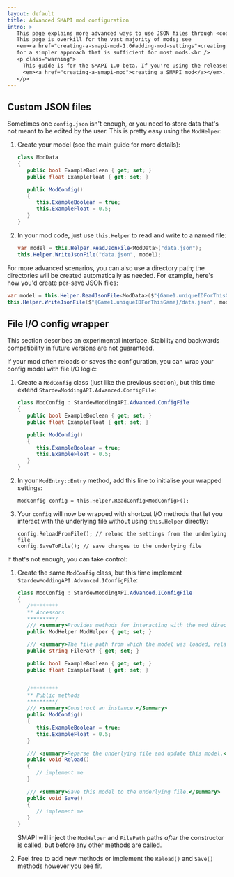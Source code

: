 ```yaml
---
layout: default
title: Advanced SMAPI mod configuration
intro: > 
   This page explains more advanced ways to use JSON files through <code>this.Helper</code>.
   This page is overkill for the vast majority of mods; see
   <em><a href="creating-a-smapi-mod-1.0#adding-mod-settings">creating a SMAPI mod</a></em>
   for a simpler approach that is sufficient for most mods.<br />
   <p class="warning">
     This guide is for the SMAPI 1.0 beta. If you're using the released version, see
     <em><a href="creating-a-smapi-mod">creating a SMAPI mod</a></em>.
   </p>
---
```


## Custom JSON files
Sometimes one `config.json` isn't enough, or you need to store data that's not meant to be edited
by the user. This is pretty easy using the `ModHelper`:

1. Create your model (see the main guide for more details):

   ```c#
   class ModData
   {
      public bool ExampleBoolean { get; set; }
      public float ExampleFloat { get; set; }

      public ModConfig()
      {
         this.ExampleBoolean = true;
         this.ExampleFloat = 0.5;
      }
   }
   ```

2. In your mod code, just use `this.Helper` to read and write to a named file:

   ```c#
   var model = this.Helper.ReadJsonFile<ModData>("data.json");
   this.Helper.WriteJsonFile("data.json", model);
   ```

For more advanced scenarios, you can also use a directory path; the directories will be created
automatically as needed. For example, here's how you'd create per-save JSON files:

```c#
var model = this.Helper.ReadJsonFile<ModData>($"{Game1.uniqueIDForThisGame}/data.json");
this.Helper.WriteJsonFile($"{Game1.uniqueIDForThisGame}/data.json", model);
```

## File I/O config wrapper
<p class="warning">
This section describes an experimental interface. Stability and backwards compatibility in future
versions are not guaranteed.
</p>

If your mod often reloads or saves the configuration, you can wrap your config model with file
I/O logic:

1. Create a `ModConfig` class (just like the previous section), but this time extend
   `StardewModdingAPI.Advanced.ConfigFile`:

   ```c#
   class ModConfig : StardewModdingAPI.Advanced.ConfigFile
   {
      public bool ExampleBoolean { get; set; }
      public float ExampleFloat { get; set; }

      public ModConfig()
      {
         this.ExampleBoolean = true;
         this.ExampleFloat = 0.5;
      }
   }
   ```

2. In your `ModEntry::Entry` method, add this line to initialise your wrapped settings:

   ```
   ModConfig config = this.Helper.ReadConfig<ModConfig>();
   ```

3. Your `config` will now be wrapped with shortcut I/O methods that let you interact with the
   underlying file without using `this.Helper` directly:

   ```
   config.ReloadFromFile(); // reload the settings from the underlying file
   config.SaveToFile(); // save changes to the underlying file
   ```

If that's not enough, you can take control:

1. Create the same `ModConfig` class, but this time implement `StardewModdingAPI.Advanced.IConfigFile`:

   ```c#
   class ModConfig : StardewModdingAPI.Advanced.IConfigFile
   {
      /*********
      ** Accessors
      *********/
      /// <summary>Provides methods for interacting with the mod directory, including read/writing the config file.</summary>
      public ModHelper ModHelper { get; set; }

      /// <summary>The file path from which the model was loaded, relative to the mod directory.</summary>
      public string FilePath { get; set; }

      public bool ExampleBoolean { get; set; }
      public float ExampleFloat { get; set; }


      /*********
      ** Public methods
      *********/
      /// <summary>Construct an instance.</Summary>
      public ModConfig()
      {
         this.ExampleBoolean = true;
         this.ExampleFloat = 0.5;
      }

      /// <summary>Reparse the underlying file and update this model.</summary>
      public void Reload()
      {
         // implement me
      }

      /// <summary>Save this model to the underlying file.</summary>
      public void Save()
      {
         // implement me
      }
   }
   ```

   SMAPI will inject the `ModHelper` and `FilePath` paths _after_ the constructor is called,
   but before any other methods are called.

2. Feel free to add new methods or implement the `Reload()` and `Save()` methods however you see
   fit.